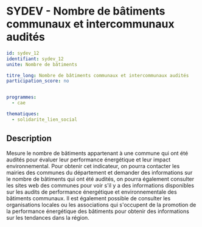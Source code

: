 # SYDEV - Nombre de bâtiments communaux et intercommunaux audités
```yaml
id: sydev_12
identifiant: sydev_12
unite: Nombre de bâtiments

titre_long: Nombre de bâtiments communaux et intercommunaux audités
participation_score: no


programmes:
  - cae

thematiques:
  - solidarite_lien_social
```
## Description
Mesure le nombre de bâtiments appartenant à une commune qui ont été audités pour évaluer leur performance énergétique et leur impact environnemental.
Pour obtenir cet indicateur, on pourra contacter les mairies des communes du département et demander des informations sur le nombre de bâtiments qui ont été audités, on pourra également consulter les sites web des communes pour voir s'il y a des informations disponibles sur les audits de performance énergétique et environnementale des bâtiments communaux. Il est également possible de consulter les organisations locales ou les associations qui s'occupent de la promotion de la performance énergétique des bâtiments pour obtenir des informations sur les tendances dans la région.
